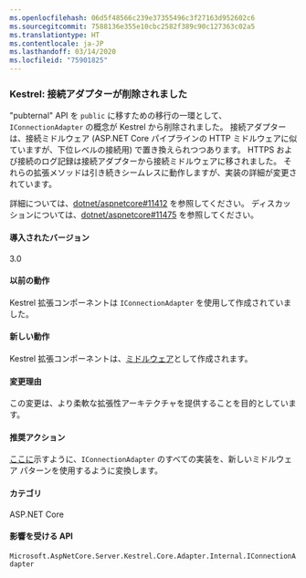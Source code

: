 ```yaml
---
ms.openlocfilehash: 06d5f48566c239e37355496c3f27163d952602c6
ms.sourcegitcommit: 7588136e355e10cbc2582f389c90c127363c02a5
ms.translationtype: HT
ms.contentlocale: ja-JP
ms.lasthandoff: 03/14/2020
ms.locfileid: "75901825"
---
```

### <a name="kestrel-connection-adapters-removed"></a>Kestrel: 接続アダプターが削除されました

"pubternal" API を `public` に移すための移行の一環として、`IConnectionAdapter` の概念が Kestrel から削除されました。 接続アダプターは、接続ミドルウェア (ASP.NET Core パイプラインの HTTP ミドルウェアに似ていますが、下位レベルの接続用) で置き換えられつつあります。 HTTPS および接続のログ記録は接続アダプターから接続ミドルウェアに移されました。 それらの拡張メソッドは引き続きシームレスに動作しますが、実装の詳細が変更されています。

詳細については、[dotnet/aspnetcore#11412](https://github.com/dotnet/aspnetcore/pull/11412) を参照してください。 ディスカッションについては、[dotnet/aspnetcore#11475](https://github.com/dotnet/aspnetcore/issues/11475) を参照してください。

#### <a name="version-introduced"></a>導入されたバージョン

3.0

#### <a name="old-behavior"></a>以前の動作

Kestrel 拡張コンポーネントは `IConnectionAdapter` を使用して作成されていました。

#### <a name="new-behavior"></a>新しい動作

Kestrel 拡張コンポーネントは、[ミドルウェア](https://github.com/dotnet/aspnetcore/pull/11412/files#diff-89acc06acf1b2e96bbdb811ce523619f)として作成されます。

#### <a name="reason-for-change"></a>変更理由

この変更は、より柔軟な拡張性アーキテクチャを提供することを目的としています。

#### <a name="recommended-action"></a>推奨アクション

[ここに](https://github.com/dotnet/aspnetcore/pull/11412/files#diff-89acc06acf1b2e96bbdb811ce523619f)示すように、`IConnectionAdapter` のすべての実装を、新しいミドルウェア パターンを使用するように変換します。

#### <a name="category"></a>カテゴリ

ASP.NET Core

#### <a name="affected-apis"></a>影響を受ける API

`Microsoft.AspNetCore.Server.Kestrel.Core.Adapter.Internal.IConnectionAdapter`

<!-- 

#### Affected APIs

`T:Microsoft.AspNetCore.Server.Kestrel.Core.Adapter.Internal.IConnectionAdapter`

-->
